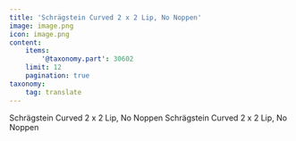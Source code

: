 ```yaml
---
title: 'Schrägstein Curved 2 x 2 Lip, No Noppen'
image: image.png
icon: image.png
content:
    items:
        '@taxonomy.part': 30602
    limit: 12
    pagination: true
taxonomy:
    tag: translate
---
```


Schrägstein Curved 2 x 2 Lip, No Noppen
Schrägstein Curved 2 x 2 Lip, No Noppen
